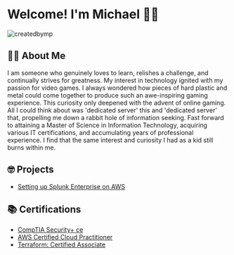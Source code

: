 # Welcome! I'm Michael 👋🏽
<p align="left"> <img src="https://komarev.com/ghpvc/?username=createdbymp&label=Profile%20views&color=0e75b6&style=flat" alt="createdbymp" /> </p>

## 🤵🏽   About Me
I am someone who genuinely loves to learn, relishes a challenge, and continually strives for greatness. My interest in technology ignited with my passion for video games. I always wondered how pieces of hard plastic and metal could come together to produce such an awe-inspiring gaming experience. This curiosity only deepened with the advent of online gaming. All I could think about was 'dedicated server' this and 'dedicated server' that, propelling me down a rabbit hole of information seeking. Fast forward to attaining a Master of Science in Information Technology, acquiring various IT certifications, and accumulating years of professional experience. I find that the same interest and curiosity I had as a kid still burns within me.

##  🤓  Projects

 - [Setting up Splunk Enterprise on AWS](https://github.com/createdbymp/splunk)

##  📚 Certifications

 - [CompTIA Security+ ce](https://www.credly.com/badges/3674c579-8c01-48fc-a1fc-7274e2f8c0aa) 
 - [AWS Certified Cloud Practitioner](https://www.credly.com/badges/a154bc98-e5e3-4794-ba83-cd2fb1b4dae3/public_url)
 - [Terraform: Certified Associate](https://www.credly.com/badges/8e2b591a-094b-4d0a-b524-8ae3a61af284)

